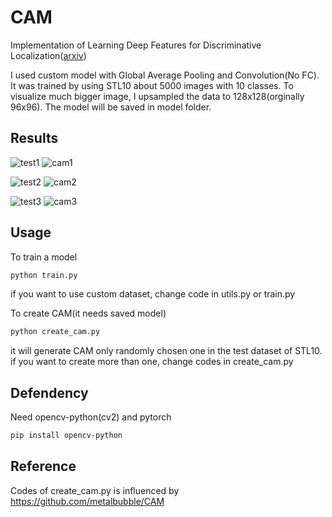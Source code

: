 # CAM

Implementation of Learning Deep Features for Discriminative Localization([arxiv](https://arxiv.org/pdf/1512.04150.pdf))

I used custom model with Global Average Pooling and Convolution(No FC).
It was trained by using STL10 about 5000 images with 10 classes. To visualize much bigger image, I upsampled the data to 128x128(orginally 96x96). The model will be saved in model folder.


## Results
![test1](https://user-images.githubusercontent.com/25279765/36484699-7928832c-175d-11e8-9c8c-ac166404ce64.jpg) ![cam1](https://user-images.githubusercontent.com/25279765/36484700-7958af98-175d-11e8-80ce-7d8a6239308c.jpg)

![test2](https://user-images.githubusercontent.com/25279765/36484702-7b559ef0-175d-11e8-9359-4727cd4cadd9.jpg) ![cam2](https://user-images.githubusercontent.com/25279765/36484704-7b88e27e-175d-11e8-8032-95654cb1e051.jpg)

![test3](https://user-images.githubusercontent.com/25279765/36484707-7cda1332-175d-11e8-82a0-711c86a6a454.jpg) ![cam3](https://user-images.githubusercontent.com/25279765/36484708-7d05851c-175d-11e8-8141-ff4e23958c44.jpg)

## Usage
To train a model

```bash
python train.py
```

if you want to use custom dataset, change code in utils.py or train.py

To create CAM(it needs saved model)
```bash
python create_cam.py
```

it will generate CAM only randomly chosen one in the test dataset of STL10. if you want to create more than one, change codes in create_cam.py

## Defendency

Need opencv-python(cv2) and pytorch
```bash
pip install opencv-python
```

## Reference

Codes of create_cam.py is influenced by https://github.com/metalbubble/CAM
